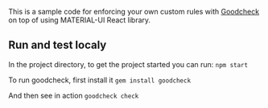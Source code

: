 This is a sample code for enforcing your own custom rules with [Goodcheck](https://github.com/sider/goodcheck) on top of using MATERIAL-UI React library.

## Run and test localy

In the project directory, to get the project started you can run:
`npm start`

To run goodcheck, first install it
`gem install goodcheck`

And then see in action
`goodcheck check`
